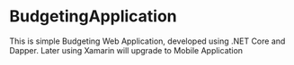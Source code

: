 # BudgetingApplication
 This is simple Budgeting Web Application, developed using .NET Core and Dapper. Later using Xamarin will upgrade to Mobile Application 
